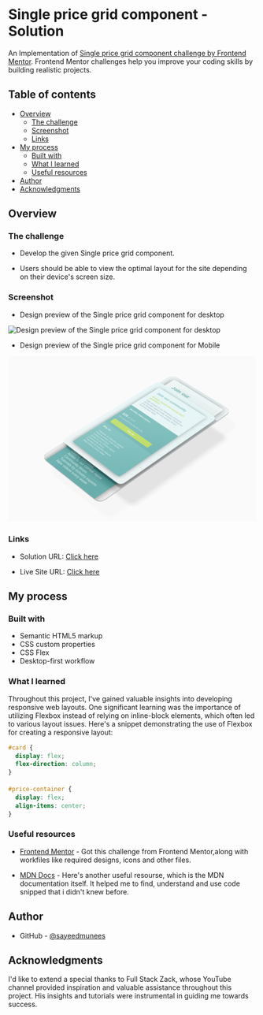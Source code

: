 # Single price grid component - Solution
An Implementation of [Single price grid component challenge by Frontend Mentor](https://www.frontendmentor.io/challenges/testimonials-grid-section-Nnw6J7Un7). Frontend Mentor challenges help you improve your coding skills by building realistic projects. 

## Table of contents

- [Overview](#overview)
  - [The challenge](#the-challenge)
  - [Screenshot](#screenshot)
  - [Links](#links)
- [My process](#my-process)
  - [Built with](#built-with)
  - [What I learned](#what-i-learned)
  - [Useful resources](#useful-resources)
- [Author](#author)
- [Acknowledgments](#acknowledgments)

## Overview

### The challenge


- Develop the given Single price grid component. 

- Users should be able to view the optimal layout for the site depending on their device's screen size.

### Screenshot

- Design preview of the Single price grid component for desktop

![Design preview of the Single price grid component for desktop](./screenshots/Screenshot-desktop.png)

- Design preview of the Single price grid component for Mobile

![Design preview of the Single price grid component for desktop](./screenshots/Screenshot-mobile.png)


### Links

- Solution URL: [Click here](https://github.com/sayeedmunees/pricing-card-frontend-mentor-challenge)

- Live Site URL: [Click here](https://sayeedmunees.github.io/pricing-card-frontend-mentor-challenge/)

## My process

### Built with

- Semantic HTML5 markup
- CSS custom properties
- CSS Flex
- Desktop-first workflow

### What I learned

Throughout this project, I've gained valuable insights into developing responsive web layouts. One significant learning was the importance of utilizing Flexbox instead of relying on inline-block elements, which often led to various layout issues. Here's a snippet demonstrating the use of Flexbox for creating a responsive layout:

```css
#card {
  display: flex;
  flex-direction: column;
}

#price-container {
  display: flex;
  align-items: center;
}
```

### Useful resources

- [Frontend Mentor](https://www.frontendmentor.io/challenges/single-price-grid-component-5ce41129d0ff452fec5abbbc) - Got this challenge from Frontend Mentor,along with workfiles like required designs, icons and other files.

- [MDN Docs](https://developer.mozilla.org/en-US/) - Here's another useful resourse, which is the MDN documentation itself. It helped me to find, understand and use code snipped that i didn't knew before.


## Author

- GitHub - [@sayeedmunees](https://github.com/sayeedmunees)

## Acknowledgments

I'd like to extend a special thanks to Full Stack Zack, whose YouTube channel provided inspiration and valuable assistance throughout this project. His insights and tutorials were instrumental in guiding me towards success.